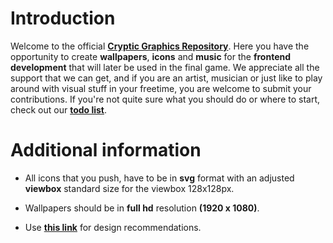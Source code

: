 ﻿# Introduction
Welcome to the official [**Cryptic Graphics Repository**](https://github.com/cryptic-game/graphics). Here you have the opportunity to create **wallpapers**, **icons** and **music** for the **frontend development** that will later be used in the final game. We appreciate all the support that we can get, and if you are an artist, musician or just like to play around with visual stuff in your freetime, you are welcome to submit your contributions. If you're not quite sure what you should do or where to start, check out our [**todo list**](https://github.com/orgs/cryptic-game/projects/5).
# **Additional information**

-   All icons that you push, have to be in **svg** format with an adjusted **viewbox** standard size for the viewbox 128x128px.
    
-   Wallpapers should be in **full hd** resolution **(1920 x 1080)**.
    
-   Use [**this link**](https://material.io/design/) for design recommendations.
